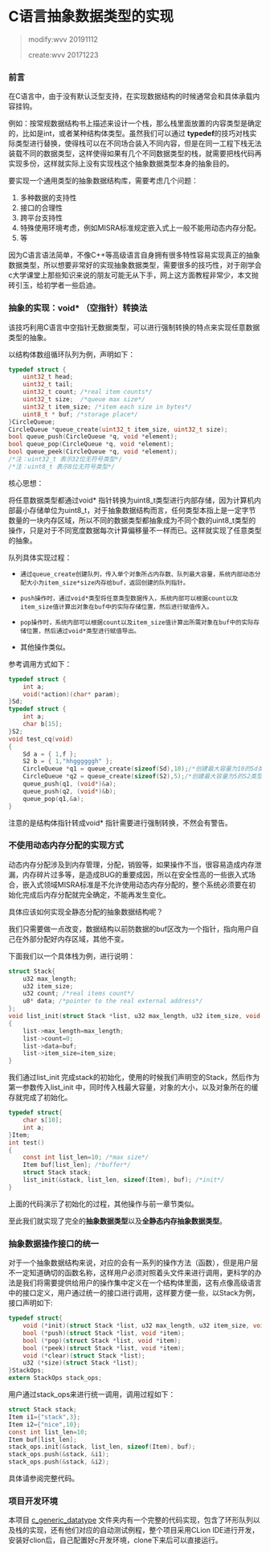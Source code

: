 # C语言抽象数据类型的实现

> modify:wvv 20191112
>
> create:wvv 20171223

### 前言

在C语言中，由于没有默认泛型支持，在实现数据结构的时候通常会和具体承载内容挂钩。

例如：按常规数据结构书上描述来设计一个栈，那么栈里面放置的内容类型是确定的，比如是int，或者某种结构体类型。虽然我们可以通过 **typedef**的技巧对栈实际类型进行替换，使得栈可以在不同场合装入不同内容，但是在同一工程下栈无法装载不同的数据类型，这样使得如果有几个不同数据类型的栈，就需要把栈代码再实现多份，这样就实际上没有实现栈这个抽象数据类型本身的抽象目的。

要实现一个通用类型的抽象数据结构库，需要考虑几个问题：

1. 多种数据的支持性
2. 接口的合理性
3. 跨平台支持性
4. 特殊使用环境考虑，例如MISRA标准规定嵌入式上一般不能用动态内存分配。
5. 等

因为C语言语法简单，不像C++等高级语言自身拥有很多特性容易实现真正的抽象数据类型，所以想要非常好的实现抽象数据类型，需要很多的技巧性，对于刚学会c大学课堂上那些知识来说的朋友可能无从下手，网上这方面教程非常少，本文抛砖引玉，给初学者一些启迪。

### 抽象的实现：void* （空指针）转换法

该技巧利用C语言中空指针无数据类型，可以进行强制转换的特点来实现任意数据类型的抽象。

以结构体数组循环队列为例，声明如下：

```c
typedef struct {
	uint32_t head;
	uint32_t tail;
	uint32_t count; /*real item counts*/
	uint32_t size;	/*queue max size*/
    uint32_t item_size; /*item each size in bytes*/
	uint8_t * buf; /*storage place*/
}CircleQueue;
CircleQueue *queue_create(uint32_t item_size, uint32_t size);
bool queue_push(CircleQueue *q, void *element);
bool queue_pop(CircleQueue *q, void *element);
bool queue_peek(CircleQueue *q, void *element);
/*注：uint32_t 表示32位无符号类型*/
/*注：uint8_t 表示8位无符号类型*/
```

核心思想：

将任意数据类型都通过void* 指针转换为uint8_t类型进行内部存储，因为计算机内部最小存储单位为uint8_t，对于抽象数据结构而言，任何类型本指上是一定字节数量的一块内存区域，所以不同的数据类型都抽象成为不同个数的uint8_t类型的操作，只是对于不同宽度数据每次计算偏移量不一样而已。这样就实现了任意类型的抽象。

队列具体实现过程：

- `通过queue_create创建队列，传入单个对象所占内存数、队列最大容量，系统内部动态分配大小为item_size*size内存给buf，返回创建的队列指针。`
- `push操作时，通过void*类型将任意类型数据传入，系统内部可以根据count以及item_size值计算出对象在buf中的实际存储位置，然后进行赋值传入。`
- `pop操作时，系统内部可以根据count以及item_size值计算出所需对象在buf中的实际存储位置，然后通过void*类型进行赋值导出。`

- 其他操作类似。


参考调用方式如下：

```c
typedef struct {
	int a;
	void(*action)(char* param);
}Sd;
typedef struct {
	int a;
	char b[15];
}S2;
void test_cq(void)
{
	Sd a = { 1,f };
	S2 b = { 1,"hhggggggh" };
	CircleQueue *q1 = queue_create(sizeof(Sd),10);/*创建最大容量为10的Sd类型队列*/
	CircleQueue *q2 = queue_create(sizeof(S2),5);/*创建最大容量为5的S2类型队列*/
	queue_push(q1, (void*)&a);
	queue_push(q2, (void*)&b);
    queue_pop(q1,&a);
}
```

注意的是结构体指针转成void* 指针需要进行强制转换，不然会有警告。

### 不使用动态内存分配的实现方式

动态内存分配涉及到内存管理，分配，销毁等，如果操作不当，很容易造成内存泄漏，内存碎片过多等，是造成BUG的重要成因，所以在安全性高的一些嵌入式场合，嵌入式领域MISRA标准是不允许使用动态内存分配的，整个系统必须要在初始化完成后内存分配就完全确定，不能再发生变化。

具体应该如何实现全静态分配的抽象数据结构呢？

我们只需要做一点改变，数据结构以前防数据的buf区改为一个指针，指向用户自己在外部分配好内存区域，其他不变。

下面我们以一个具体栈为例，进行说明：

``` c
struct Stack{
    u32 max_length;
	u32 item_size;
    u32 count; /*real items count*/
	u8* data; /*pointer to the real external address*/
};
void list_init(struct Stack *list, u32 max_length, u32 item_size, void * buf)
{
    list->max_length=max_length;
    list->count=0;
    list->data=buf;
    list->item_size=item_size;
}
```

我们通过list_init 完成stack的初始化，使用的时候我们声明空的Stack，然后作为第一参数传入list_init 中，同时传入栈最大容量，对象的大小，以及对象所在的缓存就完成了初始化。

```c
typedef struct{
    char s[10];
    int a;
}Item;
int test()
{
    const int list_len=10; /*max size*/
    Item buf[list_len]; /*buffer*/
    struct Stack stack;
    list_init(&stack, list_len, sizeof(Item), buf); /*init*/
}
```

上面的代码演示了初始化的过程，其他操作与前一章节类似。

至此我们就实现了完全的**抽象数据类型**以及**全静态内存抽象数据类型**。

### 抽象数据操作接口的统一

对于一个抽象数据结构来说，对应的会有一系列的操作方法（函数），但是用户层不一定知道确切的函数名称，这样用户必须对照着头文件来进行调用，更科学的办法是我们将需要提供给用户的操作集中定义在一个结构体里面，这有点像高级语言中的接口定义，用户通过统一的接口进行调用，这样要方便一些，以Stack为例，接口声明如下:

```c
typedef struct{
    void (*init)(struct Stack *list, u32 max_length, u32 item_size, void * buf);
    bool (*push)(struct Stack *list, void *item);
    bool (*pop)(struct Stack *list, void *item);
    bool (*peek)(struct Stack *list, void *item);
    void (*clear)(struct Stack *list);
    u32 (*size)(struct Stack *list);
}StackOps;
extern StackOps stack_ops;
```

用户通过stack_ops来进行统一调用，调用过程如下：

```c
struct Stack stack;
Item i1={"stack",3};
Item i2={"nice",10};
const int list_len=10;
Item buf[list_len];
stack_ops.init(&stack, list_len, sizeof(Item), buf);
stack_ops.push(&stack, &i1);
stack_ops.push(&stack, &i2);
```

具体请参阅完整代码。

### 项目开发环境

本项目 [c_generic_datatype](https://github.com/winxos/c_generic_datatype/tree/master/c_generic_datatype)  文件夹内有一个完整的代码实现，包含了环形队列以及栈的实现，还有他们对应的自动测试例程，整个项目采用CLion IDE进行开发，安装好clion后，自己配置好c开发环境，clone下来后可以直接运行。

